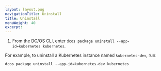 ```yaml
---
layout: layout.pug
navigationTitle: Uninstall
title: Uninstall
menuWeight: 40
excerpt:
---
```


<!-- THIS CONTENT DUPLICATES THE DC/OS OPERATION GUIDE -->

1. From the DC/OS CLI, enter `dcos package uninstall --app-id=kubernetes kubernetes`.

For example, to uninstall a Kubernetes instance named `kubernetes-dev`, run:

```shell
dcos package uninstall --app-id=kubernetes-dev kubernetes
```
